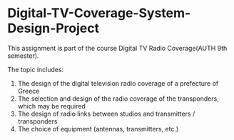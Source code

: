 # Digital-TV-Coverage-System-Design-Project

This assignment is part of the course Digital TV Radio Coverage(AUTH 9th semester).

The topic includes:
1. The design of the digital television radio coverage of a prefecture of Greece
2. The selection and design of the radio coverage of the transponders, which may be required
3. The design of radio links between studios and transmitters / transponders
4. The choice of equipment (antennas, transmitters, etc.)

